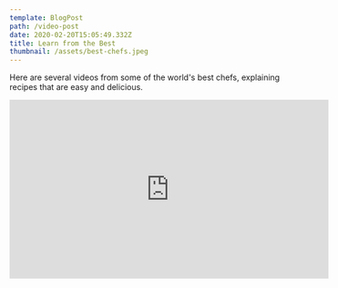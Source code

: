 ```yaml
---
template: BlogPost
path: /video-post
date: 2020-02-20T15:05:49.332Z
title: Learn from the Best
thumbnail: /assets/best-chefs.jpeg
---
```

Here are several videos from some of the world's best chefs, explaining recipes that are easy and delicious.

<iframe width="560" height="315" src="https://www.youtube.com/watch?v=mhDJNfV7hjk" frameborder="0" allow="accelerometer; autoplay; encrypted-media; gyroscope; picture-in-picture" allowfullscreen></iframe>
